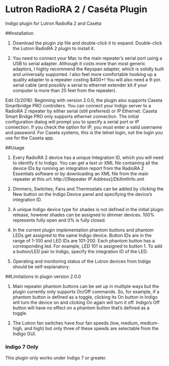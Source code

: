# Lutron RadioRA 2 / Caséta Plugin
Indigo plugin for Lutron RadioRa 2 and  Caséta

##Installation

1. Download the plugin zip file and double-click it to expand. Double-click the Lutron RadioRA 2 plugin to install it.

2. You need to connect your Mac to the main repeater’s serial port using a USB to serial adapter.  Although it costs more than most generic adaptors, I highly recommend the Keyspan adapter, which is solidly built and universally supported.  I also feel more comfortable hooking up a quality adapter to a repeater costing $400+!  You will also need a 9-pin serial cable (and possibly a serial to ethernet extender kit if your computer is more than 25 feet from the repeater).

Edit (3/2016):  Beginning with version 2.0.0, the plugin also supports Caseta Smartbridge PRO controllers.  You can connect your Indigo server to a RadioRA 2 repeater by either serial (still preferred) or IP Ethernet. Caseta Smart Bridge PRO only supports ethernet connection. The initial configuration dialog will prompt you to specify a serial port or IP connection. If you check the option for IP, you must enter a valid username and password. For Caseta systems, this is the telnet login, not the login you use for the Caseta app.

##Usage

1. Every RadioRA 2 device has a unique Integration ID, which you will need to identify it to Indigo.  You can get a text or XML file containing all the device IDs by running an integration report from the RadioRA 2 Essentials software or by downloading an XML file from the main repeater at this url: http://[Repeater IP Address]/DbXmlInfo.xml

2. Dimmers, Switches,  Fans and Thermostats can be added by clicking the New button on the Indigo Device panel and specifying the device’s integration ID.

3. A unique Indigo device type for shades is not defined in the initial plugin release, however shades can be assigned to dimmer devices.  100% represents fully open and 0% is fully closed.

4. In the current plugin implementation phantom buttons and phantom LEDs get assigned to the same Indigo device.  Button IDs are in the range of 1-100 and LED IDs are 101-200.  Each phantom button has a corresponding led.  For example, LED 101 is assigned to button 1.  To add a button/LED pair to Indigo, specify the integration ID of the LED.

5. Operating and monitoring status of the Lutron devices from Indigo should be self-explanatory.

##Limitations in plugin version 2.0.0

1. Main repeater phantom buttons can be set up in multiple ways but the plugin currently only supports On/Off commands.  So, for example, if a phantom button is defined as a toggle, clicking its On button in Indigo will turn the device on and clicking On again will turn it off.  Indigo’s Off button will have no effect on a phantom button that’s defined as a toggle.

1. The Lutron fan switches have four fan speeds (low, medium, medium-high, and high) but only three of these speeds are selectable from the Indigo GUI.

### Indigo 7 Only


This plugin only works under Indigo 7 or greater.